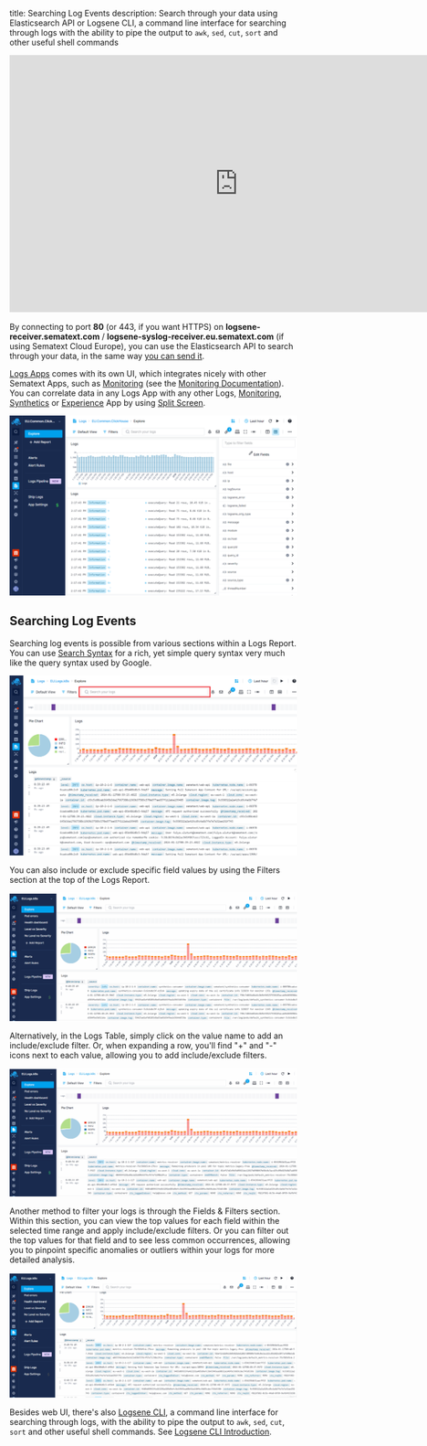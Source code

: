 title: Searching Log Events
description: Search through your data using Elasticsearch API or Logsene CLI, a command line interface for searching through logs with the ability to pipe the output to `awk`, `sed`, `cut`, `sort` and other useful shell commands

<iframe width="800" height="450" src="https://www.youtube.com/embed/TSlp3ru1BNA" frameborder="0" allow="autoplay; encrypted-media" allowfullscreen></iframe>

By connecting to port **80** (or 443, if you want HTTPS) on **logsene-receiver.sematext.com** / **logsene-syslog-receiver.eu.sematext.com** (if using Sematext Cloud Europe), you can use the Elasticsearch API to search through your data, in the same way [you can send it](sending-log-events).

[Logs Apps](https://sematext.com/docs/logs/) comes with its own UI, which integrates nicely with other Sematext Apps, such as [Monitoring](https://sematext.com/spm/) (see the [Monitoring Documentation](../monitoring)). You can correlate data in any Logs App with any other Logs, [Monitoring](https://sematext.com/docs/monitoring/), [Synthetics](https://sematext.com/docs/synthetics/) or [Experience](https://sematext.com/docs/experience/) App by using [Split Screen](https://sematext.com/docs/guide/split-screen/).

<img alt="Sematext Monitoring UI screen" src="/docs/images/logs/logsene-ui.png" title="Sematext Logging UI screen">

## Searching Log Events

Searching log events is possible from various sections within a Logs Report. You can use [Search Syntax](https://sematext.com/docs/logs/search-syntax/) for a rich, yet simple query syntax very much like the query syntax used by Google.

![Query Box Screenshot](../images/logs/query-search-box.png)

You can also include or exclude specific field values by using the Filters section at the top of the Logs Report.

![Logs Filters](../images/logs/logs-ad-hoc-filters.gif)

Alternatively, in the Logs Table, simply click on the value name to add an include/exclude filter. Or, when expanding a row, you'll find "+" and "-" icons next to each value, allowing you to add include/exclude filters.

![Logs LT Filters](../images/logs/logs-lt-filters.gif)

Another method to filter your logs is through the Fields & Filters section. Within this section, you can view the top values for each field within the selected time range and apply include/exclude filters.
Or you can filter out the top values for that field and to see less common occurrences, allowing you to pinpoint specific anomalies or outliers within your logs for more detailed analysis.

![Logs F&F Filters](../images/logs/logs-ff-filters.gif)

Besides web UI, there's also [Logsene CLI](https://www.npmjs.com/package/logsene-cli), a command line interface for searching through logs, with the ability to pipe the output to `awk`, `sed`, `cut`, `sort` and other useful shell commands.
See [Logsene CLI Introduction](https://blog.sematext.com/2015/07/07/logsene-cli/).
